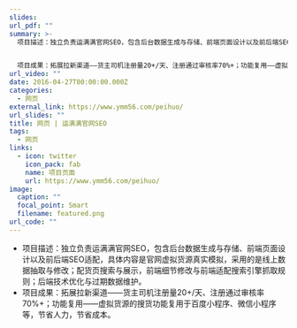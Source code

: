 ```yaml
---
slides: 
url_pdf: ""
summary: >-
  项目描述：独立负责运满满官网SEO，包含后台数据生成与存储、前端页面设计以及前后端SEO适配，具体内容是官网虚拟货源真实模拟，采用的是线上数据抽取与修改；配货页搜索与展示，前端细节修改与前端适配搜索引擎抓取规则；后端技术优化与过期数据维护。


  项目成果：拓展拉新渠道——货主司机注册量20+/天、注册通过审核率70%+；功能复用——虚拟货源的搜货功能复用于百度小程序、微信小程序等，节省人力，节省成本。
url_video: ""
date: 2016-04-27T00:00:00.000Z
categories:
  - 网页
external_link: https://www.ymm56.com/peihuo/
url_slides: ""
title: 网页 | 运满满官网SEO
tags:
  - 网页
links:
  - icon: twitter
    icon_pack: fab
    name: 项目页面
    url: https://www.ymm56.com/peihuo/
image:
  caption: ""
  focal_point: Smart
  filename: featured.png
url_code: ""
---
```



* 项目描述：独立负责运满满官网SEO，包含后台数据生成与存储、前端页面设计以及前后端SEO适配，具体内容是官网虚拟货源真实模拟，采用的是线上数据抽取与修改；配货页搜索与展示，前端细节修改与前端适配搜索引擎抓取规则；后端技术优化与过期数据维护。
* 项目成果：拓展拉新渠道——货主司机注册量20+/天、注册通过审核率70%+；功能复用——虚拟货源的搜货功能复用于百度小程序、微信小程序等，节省人力，节省成本。
